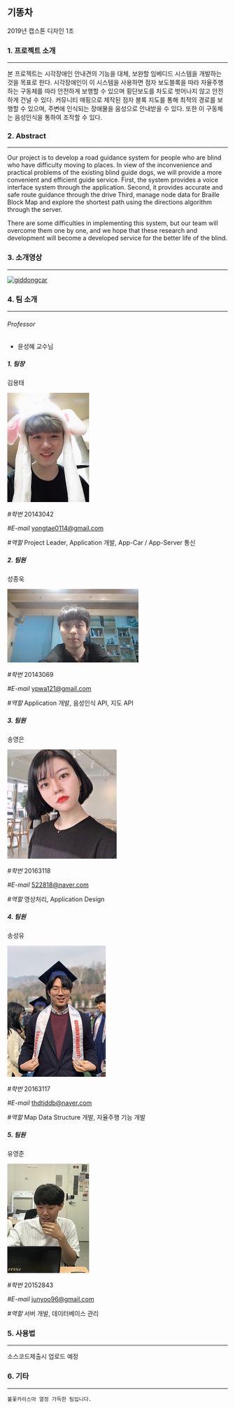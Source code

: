 ## 기똥차

2019년 캡스톤 디자인 1조



### 1. 프로젝트 소개

------

본 프로젝트는 시각장애인 안내견의 기능을 대체, 보완할 임베디드 시스템을 개발하는 것을 목표로 한다. 시각장애인이 이 시스템을 사용하면 점자 보도블록을 따라 자율주행하는 구동체를 따라 안전하게 보행할 수 있으며 횡단보도를 차도로 벗어나지 않고 안전하게 건널 수 있다. 커뮤니티 매핑으로 제작된 점자 블록 지도를 통해 최적의 경로를 보행할 수 있으며, 주변에 인식되는 장애물을 음성으로 안내받을 수 있다. 또한 이 구동체는 음성인식을 통하여 조작할 수 있다. 



### 2. Abstract

------

Our project is to develop a road guidance system for people who are blind who have difficulty moving to places. In view of the inconvenience and practical problems of the existing blind guide dogs, we will provide a more convenient and efficient guide service. First, the system provides a voice interface system through the application. Second, it provides accurate and safe route guidance through the drive Third, manage node data for Braille Block Map and explore the shortest path using the directions algorithm through the server. 

There are some difficulties in implementing this system, but our team will overcome them one by one, and we hope that these research and development will become a developed service for the better life of the blind.



### 3. 소개영상

------



[![giddongcar](https://img.youtube.com/vi/G3Q03miDkMk/0.jpg)](https://youtu.be/G3Q03miDkMk "giddongcar")




### 4. 팀 소개

------

###### Professor

- 윤성혜 교수님

##### 1. 팀장

김용태

![yongtae](./doc/img/yongtae.jpg)

*#학번*     20143042

*#E-mail*  yongtae0114@gmail.com

*#역할*     Project Leader, Application 개발, App-Car / App-Server 통신

##### 2. 팀원

성종욱

![jongwook](./doc/img/jongwook.jpg)

*#학번*     20143069

*#E-mail*  ypwa121@gmail.com

*#역할*     Application 개발, 음성인식 API, 지도 API

##### 3. 팀원

송영은

![youngeun](./doc/img/youngeun.jpg)

*#학번*     20163118

*#E-mail*  522818@naver.com

*#역할*     영상처리, Application Design

##### 4. 팀원

송성유

![seong](./doc/img/seongyu.jpg)

*#학번*     20163117

*#E-mail*  thdtjddb@naver.com

*#역할*     Map Data Structure 개발, 자율주행 기능 개발

##### 5. 팀원

유영준

![youngjun](./doc/img/youngjun.jpg)

*#학번*     20152843

*#E-mail*  junyoo96@gmail.com

*#역할*     서버 개발, 데이터베이스 관리



### 5. 사용법

------

소스코드제출시 업로드 예정



### 6. 기타

------

`불꽃카리스마 열정 가득한 팀입니다.`
